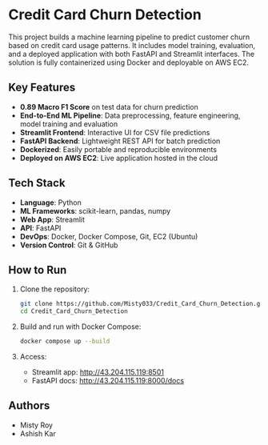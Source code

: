 # Credit Card Churn Detection

This project builds a machine learning pipeline to predict customer churn based on credit card usage patterns. It includes model training, evaluation, and a deployed application with both FastAPI and Streamlit interfaces. The solution is fully containerized using Docker and deployable on AWS EC2.

## Key Features

- **0.89 Macro F1 Score** on test data for churn prediction  
- **End-to-End ML Pipeline**: Data preprocessing, feature engineering, model training and evaluation  
- **Streamlit Frontend**: Interactive UI for CSV file predictions  
- **FastAPI Backend**: Lightweight REST API for batch prediction  
- **Dockerized**: Easily portable and reproducible environments  
- **Deployed on AWS EC2**: Live application hosted in the cloud  

## Tech Stack

- **Language**: Python  
- **ML Frameworks**: scikit-learn, pandas, numpy  
- **Web App**: Streamlit  
- **API**: FastAPI  
- **DevOps**: Docker, Docker Compose, Git, EC2 (Ubuntu)  
- **Version Control**: Git & GitHub  

## How to Run

1. Clone the repository:
   ```bash
   git clone https://github.com/Misty033/Credit_Card_Churn_Detection.git
   cd Credit_Card_Churn_Detection
   ```

2. Build and run with Docker Compose:
   ```bash
   docker compose up --build
   ```

3. Access:
   - Streamlit app: http://43.204.115.119:8501
   - FastAPI docs: http://43.204.115.119:8000/docs

## Authors

- Misty Roy  
- Ashish Kar